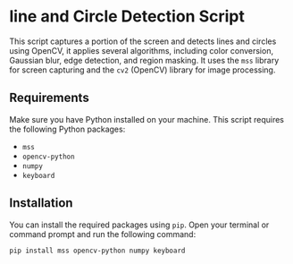 # line and Circle Detection Script

This script captures a portion of the screen and detects lines and circles using OpenCV, it applies several algorithms, including color conversion, Gaussian blur, edge detection, and region masking. It uses the `mss` library for screen capturing and the `cv2` (OpenCV) library for image processing.

## Requirements

Make sure you have Python installed on your machine. This script requires the following Python packages:

- `mss`
- `opencv-python`
- `numpy`
- `keyboard`

## Installation

You can install the required packages using `pip`. Open your terminal or command prompt and run the following command:

```bash
pip install mss opencv-python numpy keyboard

